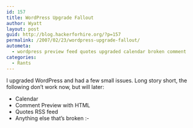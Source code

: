 ```yaml
---
id: 157
title: WordPress Upgrade Fallout
author: Wyatt
layout: post
guid: http://blog.hackerforhire.org/?p=157
permalink: /2007/02/23/wordpress-upgrade-fallout/
autometa:
  - wordpress preview feed quotes upgraded calendar broken comment
categories:
  - Rants
---
```

I upgraded WordPress and had a few small issues. Long story short, the following don&#8217;t work now, but will later:

  * Calendar
  * Comment Preview with HTML
  * Quotes RSS feed
  * Anything else that&#8217;s broken <img src="http://blog.hackerforhire.org/wp-includes/images/smilies/simple-smile.png" alt=":-)" class="wp-smiley" style="height: 1em; max-height: 1em;" />